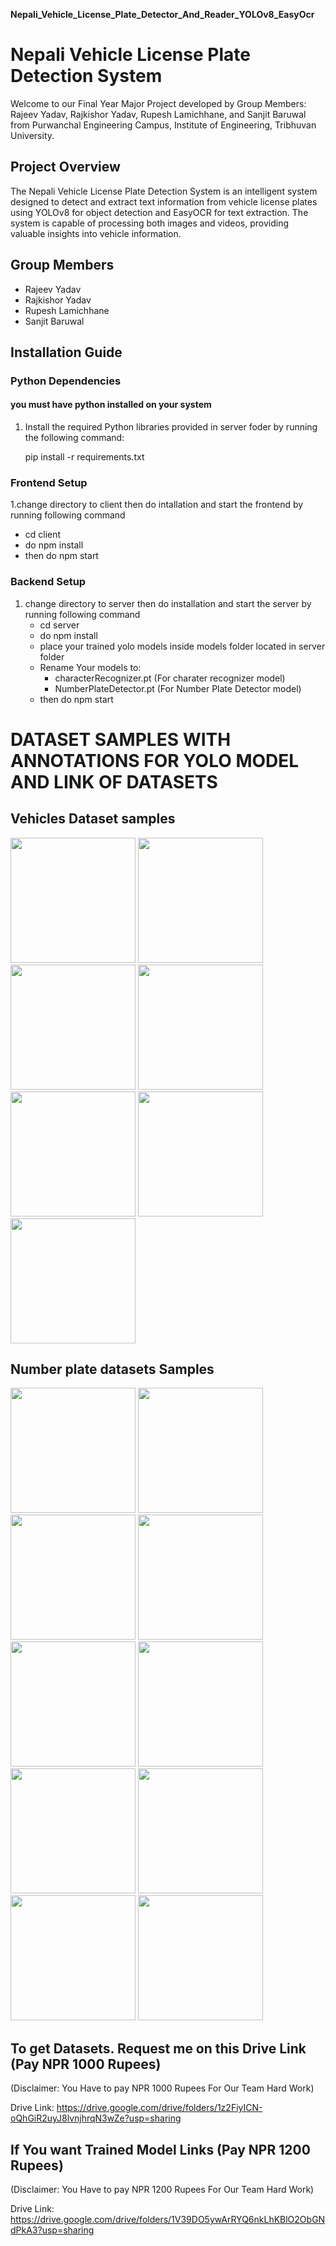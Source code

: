 **Nepali_Vehicle_License_Plate_Detector_And_Reader_YOLOv8_EasyOcr**
# Nepali Vehicle License Plate Detection System

Welcome to our Final Year Major Project developed by Group Members: Rajeev Yadav, Rajkishor Yadav, Rupesh Lamichhane, and Sanjit Baruwal from Purwanchal Engineering Campus, Institute of Engineering, Tribhuvan University.

## Project Overview

The Nepali Vehicle License Plate Detection System is an intelligent system designed to detect and extract text information from vehicle license plates using YOLOv8 for object detection and EasyOCR for text extraction. The system is capable of processing both images and videos, providing valuable insights into vehicle information.

## Group Members

- Rajeev Yadav
- Rajkishor Yadav
- Rupesh Lamichhane
- Sanjit Baruwal

## Installation Guide

### Python Dependencies
#### you must have python installed on your system
1. Install the required Python libraries provided in server foder by running the following command:

   pip install -r requirements.txt

### Frontend Setup
1.change directory to client then do intallation and start the frontend by running following command
   - cd client
   - do npm install
   - then do npm start
### Backend Setup
1. change directory to server then do installation and start the server by running following command
   - cd server
   - do npm install
   - place your trained yolo models inside models folder located in server folder
   - Rename Your models to:
      - characterRecognizer.pt (For charater recognizer model)
      - NumberPlateDetector.pt (For Number Plate Detector model) 
   - then do npm start

# DATASET SAMPLES WITH ANNOTATIONS FOR YOLO MODEL AND LINK OF DATASETS
## Vehicles Dataset samples
<img src="https://github.com/rajeevy397/Nepali_Vehicle_License_Plate_Detector_And_Reader_YOLOv8_EasyOcr/assets/94947701/bebae3e2-345a-40aa-9c29-5a52cee4cb79" width="200" height="200" />
<img src="https://github.com/rajeevy397/Nepali_Vehicle_License_Plate_Detector_And_Reader_YOLOv8_EasyOcr/assets/94947701/e709cac3-e90b-419b-bdaf-000abe4136fb" width="200" height="200" />
<img src="https://github.com/rajeevy397/Nepali_Vehicle_License_Plate_Detector_And_Reader_YOLOv8_EasyOcr/assets/94947701/be714705-9666-4b64-b00e-d2651fef920f" width="200" height="200" />
<img src="https://github.com/rajeevy397/Nepali_Vehicle_License_Plate_Detector_And_Reader_YOLOv8_EasyOcr/assets/94947701/56468177-0e24-4d1b-996f-bd820e61cb17" width="200" height="200" />
<img src="https://github.com/rajeevy397/Nepali_Vehicle_License_Plate_Detector_And_Reader_YOLOv8_EasyOcr/assets/94947701/5fce8bd4-1a7b-4b9e-8717-093f5071def0" width="200" height="200" />
<img src="https://github.com/rajeevy397/Nepali_Vehicle_License_Plate_Detector_And_Reader_YOLOv8_EasyOcr/assets/94947701/ec2e9511-0efb-461b-8d2f-6595cdbd6a91" width="200" height="200" />
<img src="https://github.com/rajeevy397/Nepali_Vehicle_License_Plate_Detector_And_Reader_YOLOv8_EasyOcr/assets/94947701/40913f0b-dd65-4e98-af8a-47d8f7904fe1" width="200" height="200" />

## Number plate datasets Samples
<img src="https://github.com/rajeevy397/Nepali_Vehicle_License_Plate_Detector_And_Reader_YOLOv8_EasyOcr/assets/94947701/8699cb4c-835d-457b-9994-3f8a7c0b1dcb" width="200" height="200" />
<img src="https://github.com/rajeevy397/Nepali_Vehicle_License_Plate_Detector_And_Reader_YOLOv8_EasyOcr/assets/94947701/338bd26f-900b-43d4-8a6a-404f8939fa9e" width="200" height="200" />
<img src="https://github.com/rajeevy397/Nepali_Vehicle_License_Plate_Detector_And_Reader_YOLOv8_EasyOcr/assets/94947701/112de854-4a6e-435a-9e05-6a4d28833517" width="200" height="200" />
<img src="https://github.com/rajeevy397/Nepali_Vehicle_License_Plate_Detector_And_Reader_YOLOv8_EasyOcr/assets/94947701/d2eab0dd-b3ea-40ea-a4f5-8c221773d47c" width="200" height="200" />
<img src="https://github.com/rajeevy397/Nepali_Vehicle_License_Plate_Detector_And_Reader_YOLOv8_EasyOcr/assets/94947701/26c819fd-0cee-4378-a65e-31ad939e7845" width="200" height="200" />
<img src="https://github.com/rajeevy397/Nepali_Vehicle_License_Plate_Detector_And_Reader_YOLOv8_EasyOcr/assets/94947701/b2be38e0-0bd0-4784-92de-543de49e54b2" width="200" height="200" />
<img src="https://github.com/rajeevy397/Nepali_Vehicle_License_Plate_Detector_And_Reader_YOLOv8_EasyOcr/assets/94947701/ec3940dc-0dc8-4dce-9959-6900c5564a25" width="200" height="200" />
<img src="https://github.com/rajeevy397/Nepali_Vehicle_License_Plate_Detector_And_Reader_YOLOv8_EasyOcr/assets/94947701/cf7af599-beda-42fc-ad22-5faf21f67318" width="200" height="200" />
<img src="https://github.com/rajeevy397/Nepali_Vehicle_License_Plate_Detector_And_Reader_YOLOv8_EasyOcr/assets/94947701/a3fce4e9-7170-408c-a39d-39149b78755c" width="200" height="200" />
<img src="https://github.com/rajeevy397/Nepali_Vehicle_License_Plate_Detector_And_Reader_YOLOv8_EasyOcr/assets/94947701/71c6e00e-fce3-4943-9abc-e78911ac872d" width="200" height="200" />


## To get Datasets. Request me on this Drive Link (Pay NPR 1000 Rupees)
(Disclaimer: You Have to pay NPR 1000 Rupees For Our Team Hard Work)

Drive Link: https://drive.google.com/drive/folders/1z2FiyICN-oQhGiR2uyJ8lvnjhrqN3wZe?usp=sharing

## If You want Trained Model Links (Pay NPR 1200 Rupees)
(Disclaimer: You Have to pay NPR 1200 Rupees For Our Team Hard Work)

Drive Link: https://drive.google.com/drive/folders/1V39DO5ywArRYQ6nkLhKBlO2ObGNdPkA3?usp=sharing
